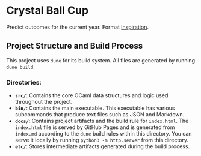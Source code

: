 # Crystal Ball Cup

Predict outcomes for the current year. Format
[inspiration](https://yminsky.github.io/subpar-2024).

## Project Structure and Build Process

This project uses `dune` for its build system. All files are generated by
running `dune build`.

### Directories:

*   **`src/`**: Contains the core OCaml data structures and logic used
    throughout the project.
*   **`bin/`**: Contains the main executable. This executable has various
    subcommands that produce text files such as JSON and Markdown.
*   **`docs/`**: Contains project artifacts and the build rule for
    `index.html`. The `index.html` file is served by GitHub Pages and is
    generated from `index.md` according to the `dune` build rules within this
    directory. You can serve it locally by running `python3 -m http.server`
    from this directory.
*   **`etc/`**: Stores intermediate artifacts generated during the build
    process.

